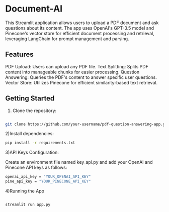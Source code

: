 # Document-AI

This Streamlit application allows users to upload a PDF document and ask questions about its content. The app uses OpenAI's GPT-3.5 model and Pinecone's vector store for efficient document processing and retrieval, leveraging LangChain for prompt management and parsing.

## Features
PDF Upload: Users can upload any PDF file.
Text Splitting: Splits PDF content into manageable chunks for easier processing.
Question Answering: Queries the PDF's content to answer specific user questions.
Vector Store: Utilizes Pinecone for efficient similarity-based text retrieval.

## Getting Started
1) Clone the repository:

 ```bash

git clone https://github.com/your-username/pdf-question-answering-app.git
 ```

2)Install dependencies:
 ```bash
pip install -r requirements.txt
 ```
3)API Keys Configuration:

Create an environment file named key_api.py and add your OpenAI and Pinecone API keys as follows:
 ```bash
openai_api_key = "YOUR_OPENAI_API_KEY"
pine_api_key = "YOUR_PINECONE_API_KEY"
 ```

4)Running the App
 ```bash

streamlit run app.py
 ```
